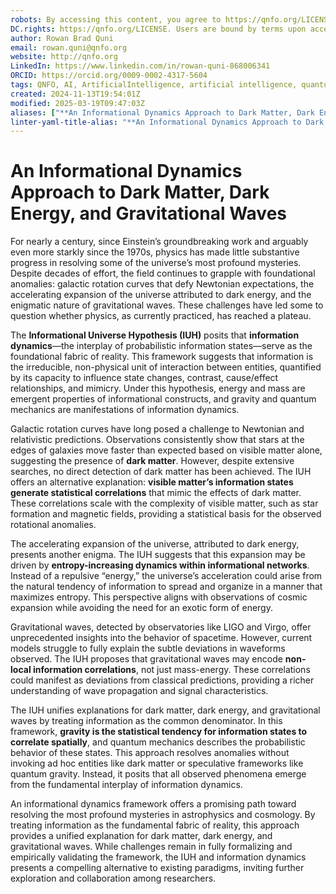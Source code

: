 ```yaml
---
robots: By accessing this content, you agree to https://qnfo.org/LICENSE. Non-commercial use only. Attribution required.
DC.rights: https://qnfo.org/LICENSE. Users are bound by terms upon access.
author: Rowan Brad Quni
email: rowan.quni@qnfo.org
website: http://qnfo.org
LinkedIn: https://www.linkedin.com/in/rowan-quni-868006341
ORCID: https://orcid.org/0009-0002-4317-5604
tags: QNFO, AI, ArtificialIntelligence, artificial intelligence, quantum, physics, science, Einstein, QuantumMechanics, quantum mechanics, QuantumComputing, quantum computing, information, InformationTheory, information theory, InformationalUniverse, informational universe, informational universe hypothesis, IUH
created: 2024-11-13T19:54:01Z
modified: 2025-03-19T09:47:03Z
aliases: ["**An Informational Dynamics Approach to Dark Matter, Dark Energy, and Gravitational Waves**"]
linter-yaml-title-alias: "**An Informational Dynamics Approach to Dark Matter, Dark Energy, and Gravitational Waves**"
---
```


# **An Informational Dynamics Approach to Dark Matter, Dark Energy, and Gravitational Waves**

For nearly a century, since Einstein’s groundbreaking work and arguably even more starkly since the 1970s, physics has made little substantive progress in resolving some of the universe’s most profound mysteries. Despite decades of effort, the field continues to grapple with foundational anomalies: galactic rotation curves that defy Newtonian expectations, the accelerating expansion of the universe attributed to dark energy, and the enigmatic nature of gravitational waves. These challenges have led some to question whether physics, as currently practiced, has reached a plateau.

The **Informational Universe Hypothesis (IUH)** posits that **information dynamics**—the interplay of probabilistic information states—serve as the foundational fabric of reality. This framework suggests that information is the irreducible, non-physical unit of interaction between entities, quantified by its capacity to influence state changes, contrast, cause/effect relationships, and mimicry. Under this hypothesis, energy and mass are emergent properties of informational constructs, and gravity and quantum mechanics are manifestations of information dynamics.

Galactic rotation curves have long posed a challenge to Newtonian and relativistic predictions. Observations consistently show that stars at the edges of galaxies move faster than expected based on visible matter alone, suggesting the presence of **dark matter**. However, despite extensive searches, no direct detection of dark matter has been achieved. The IUH offers an alternative explanation: **visible matter’s information states generate statistical correlations** that mimic the effects of dark matter. These correlations scale with the complexity of visible matter, such as star formation and magnetic fields, providing a statistical basis for the observed rotational anomalies.

The accelerating expansion of the universe, attributed to dark energy, presents another enigma. The IUH suggests that this expansion may be driven by **entropy-increasing dynamics within informational networks**. Instead of a repulsive “energy,” the universe’s acceleration could arise from the natural tendency of information to spread and organize in a manner that maximizes entropy. This perspective aligns with observations of cosmic expansion while avoiding the need for an exotic form of energy.

Gravitational waves, detected by observatories like LIGO and Virgo, offer unprecedented insights into the behavior of spacetime. However, current models struggle to fully explain the subtle deviations in waveforms observed. The IUH proposes that gravitational waves may encode **non-local information correlations**, not just mass-energy. These correlations could manifest as deviations from classical predictions, providing a richer understanding of wave propagation and signal characteristics.

The IUH unifies explanations for dark matter, dark energy, and gravitational waves by treating information as the common denominator. In this framework, **gravity is the statistical tendency for information states to correlate spatially**, and quantum mechanics describes the probabilistic behavior of these states. This approach resolves anomalies without invoking ad hoc entities like dark matter or speculative frameworks like quantum gravity. Instead, it posits that all observed phenomena emerge from the fundamental interplay of information dynamics.

An informational dynamics framework offers a promising path toward resolving the most profound mysteries in astrophysics and cosmology. By treating information as the fundamental fabric of reality, this approach provides a unified explanation for dark matter, dark energy, and gravitational waves. While challenges remain in fully formalizing and empirically validating the framework, the IUH and information dynamics presents a compelling alternative to existing paradigms, inviting further exploration and collaboration among researchers.
